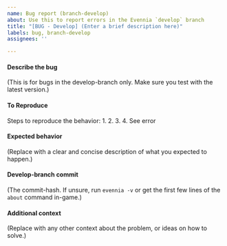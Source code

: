 ```yaml
---
name: Bug report (branch-develop)
about: Use this to report errors in the Evennia `develop` branch
title: "[BUG - Develop] (Enter a brief description here)"
labels: bug, branch-develop
assignees: ''

---
```


#### Describe the bug
(This is for bugs in the develop-branch only. Make sure you test with the latest version.)

#### To Reproduce
Steps to reproduce the behavior:
1.
2.
3.
4. See error

#### Expected behavior
(Replace with a clear and concise description of what you expected to happen.)

#### Develop-branch commit
(The commit-hash. If unsure, run `evennia -v` or get the first few lines of the `about` command in-game.)

#### Additional context
(Replace with any other context about the problem, or ideas on how to solve.)
